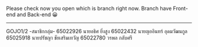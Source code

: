 Please check now you open which is branch right now.
Branch have Front-end and Back-end 😀
____________________________________________________

GOJO1/2
-สมาชิกกลุ่ม-
65022926 นายอธิศ ยิ่งสูง
65022432 นายญออินทร์ อุดมวัฒนกูล
65025918 นายปรัชญา ชัยเสริมเทวัญ
65022780 วรพล กลับศรี
